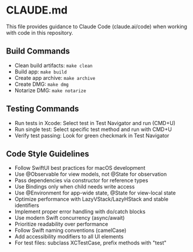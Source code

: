 # CLAUDE.md

This file provides guidance to Claude Code (claude.ai/code) when working with code in this repository.

## Build Commands
- Clean build artifacts: `make clean`
- Build app: `make build`
- Create app archive: `make archive`
- Create DMG: `make dmg`
- Notarize DMG: `make notarize`

## Testing Commands
- Run tests in Xcode: Select test in Test Navigator and run (CMD+U)
- Run single test: Select specific test method and run with CMD+U
- Verify test passing: Look for green checkmark in Test Navigator

## Code Style Guidelines
- Follow SwiftUI best practices for macOS development
- Use @Observable for view models, not @State for observation
- Pass dependencies via constructor for reference types
- Use Bindings only when child needs write access
- Use @Environment for app-wide state, @State for view-local state
- Optimize performance with LazyVStack/LazyHStack and stable identifiers
- Implement proper error handling with do/catch blocks
- Use modern Swift concurrency (async/await)
- Prioritize readability over performance
- Follow Swift naming conventions (camelCase)
- Add accessibility modifiers to all UI elements
- For test files: subclass XCTestCase, prefix methods with "test"